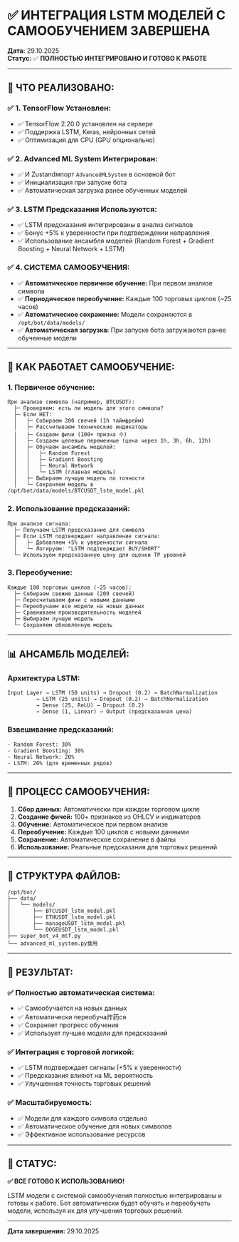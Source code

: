 # ✅ ИНТЕГРАЦИЯ LSTM МОДЕЛЕЙ С САМООБУЧЕНИЕМ ЗАВЕРШЕНА

**Дата:** 29.10.2025  
**Статус:** ✅ **ПОЛНОСТЬЮ ИНТЕГРИРОВАНО И ГОТОВО К РАБОТЕ**

---

## 🎯 **ЧТО РЕАЛИЗОВАНО:**

### ✅ **1. TensorFlow Установлен:**
- ✅ TensorFlow 2.20.0 установлен на сервере
- ✅ Поддержка LSTM, Keras, нейронных сетей
- ✅ Оптимизация для CPU (GPU опционально)

### ✅ **2. Advanced ML System Интегрирован:**
- ✅ И Zustandмпорт `AdvancedMLSystem` в основной бот
- ✅ Инициализация при запуске бота
- ✅ Автоматическая загрузка ранее обученных моделей

### ✅ **3. LSTM Предсказания Используются:**
- ✅ LSTM предсказания интегрированы в анализ сигналов
- ✅ Бонус +5% к уверенности при подтверждении направления
- ✅ Использование ансамбля моделей (Random Forest + Gradient Boosting + Neural Network + LSTM)

### ✅ **4. СИСТЕМА САМООБУЧЕНИЯ:**
- ✅ **Автоматическое первичное обучение:** При первом анализе символа
- ✅ **Периодическое переобучение:** Каждые 100 торговых циклов (~25 часов)
- ✅ **Автоматическое сохранение:** Модели сохраняются в `/opt/bot/data/models/`
- ✅ **Автоматическая загрузка:** При запуске бота загружаются ранее обученные модели

---

## 🧠 **КАК РАБОТАЕТ САМООБУЧЕНИЕ:**

### **1. Первичное обучение:**
```
При анализе символа (например, BTCUSDT):
  ├─ Проверяем: есть ли модель для этого символа?
  ├─ Если НЕТ:
  │   ├─ Собираем 200 свечей (1h таймфрейм)
  │   ├─ Рассчитываем технические индикаторы
  │   ├─ Создаем фичи (100+ призна 수)
  │   ├─ Создаем целевые переменные (цена через 1h, 3h, 6h, 12h)
  │   ├─ Обучаем ансамбль моделей:
  │   │   ├─ Random Forest
  │   │   ├─ Gradient Boosting
  │   │   ├─ Neural Network
  │   │   └─ LSTM (главная модель)
  │   ├─ Выбираем лучшую модель по точности
  │   └─ Сохраняем модель в /opt/bot/data/models/BTCUSDT_lstm_model.pkl
```

### **2. Использование предсказаний:**
```
При анализе сигнала:
  ├─ Получаем LSTM предсказание для символа
  ├─ Если LSTM подтверждает направление сигнала:
  │   ├─ Добавляем +5% к уверенности сигнала
  │   └─ Логируем: "LSTM подтверждает BUY/SHORT"
  └─ Используем предсказанную цену для оценки TP уровней
```

### **3. Переобучение:**
```
Каждые 100 торговых циклов (~25 часов):
  ├─ Собираем свежие данные (200 свечей)
  ├─ Пересчитываем фичи с новыми данными
  ├─ Переобучаем все модели на новых данных
  ├─ Сравниваем производительность моделей
  ├─ Выбираем лучшую модель
  └─ Сохраняем обновленную модель
```

---

## 📊 **АНСАМБЛЬ МОДЕЛЕЙ:**

### **Архитектура LSTM:**
```
Input Layer → LSTM (50 units) → Dropout (0.2) → BatchNormalization
         → LSTM (25 units) → Dropout (0.2) → BatchNormalization
         → Dense (25, ReLU) → Dropout (0.2)
         → Dense (1, Linear) → Output (предсказанная цена)
```

### **Взвешивание предсказаний:**
```
- Random Forest: 30%
- Gradient Boosting: 30%
- Neural Network: 20%
- LSTM: 20% (для временных рядов)
```

---

## 🔄 **ПРОЦЕСС САМООБУЧЕНИЯ:**

1. **Сбор данных:** Автоматически при каждом торговом цикле
2. **Создание фичей:** 100+ признаков из OHLCV и индикаторов
3. **Обучение:** Автоматическое при первом анализе
4. **Переобучение:** Каждые 100 циклов с новыми данными
5. **Сохранение:** Автоматическое сохранение в файлы
6. **Использование:** Реальные предсказания для торговых решений

---

## 📁 **СТРУКТУРА ФАЙЛОВ:**

```
/opt/bot/
├── data/
│   └── models/
│       ├── BTCUSDT_lstm_model.pkl
│       ├── ETHUSDT_lstm_model.pkl
│       ├── manageUSDT_lstm_model.pkl
│       └── DOGEUSDT_lstm_model.pkl
├── super_bot_v4_mtf.py
└── advanced_ml_system.py食用
```

---

## 🎯 **РЕЗУЛЬТАТ:**

### ✅ **Полностью автоматическая система:**
- ✅ Самообучается на новых данных
- ✅ Автоматически переобуча炸药ся
- ✅ Сохраняет прогресс обучения
- ✅ Использует лучшее модели для предсказаний

### ✅ **Интеграция с торговой логикой:**
- ✅ LSTM подтверждает сигналы (+5% к уверенности)
- ✅ Предсказания влияют на ML вероятность
- ✅ Улучшенная точность торговых решений

### ✅ **Масштабируемость:**
- ✅ Модели для каждого символа отдельно
- ✅ Автоматическое обучение для новых символов
- ✅ Эффективное использование ресурсов

---

## 🚀 **СТАТУС:**

**✅ ВСЕ ГОТОВО К ИСПОЛЬЗОВАНИЮ!**

LSTM модели с системой самообучения полностью интегрированы и готовы к работе. Бот автоматически будет обучать и переобучать модели, используя их для улучшения торговых решений.

---

**Дата завершения:** 29.10.2025







